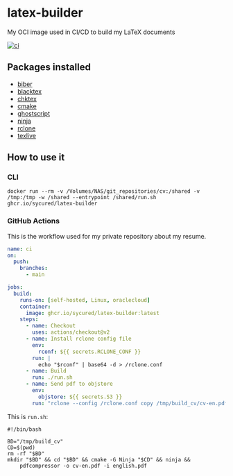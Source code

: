 # latex-builder

My OCI image used in CI/CD to build my LaTeX documents

[![ci](https://github.com/sycured/latex-builder/actions/workflows/buildah.yml/badge.svg?branch=master)](https://github.com/sycured/latex-builder/actions/workflows/buildah.yml)

## Packages installed

- [biber](https://github.com/plk/biber)
- [blacktex](https://github.com/nschloe/blacktex)
- [chktex](http://www.nongnu.org/chktex/)
- [cmake](https://cmake.org/)
- [ghostscript](https://www.ghostscript.com/)
- [ninja](https://github.com/ninja-build/ninja)
- [rclone](https://github.com/rclone/rclone)
- [texlive](https://www.tug.org/texlive/)

## How to use it

### CLI

```shell
docker run --rm -v /Volumes/NAS/git_repositories/cv:/shared -v /tmp:/tmp -w /shared --entrypoint /shared/run.sh ghcr.io/sycured/latex-builder
```

### GitHub Actions

This is the workflow used for my private repository about my resume.

```yaml
name: ci
on:
  push:
    branches:
      - main

jobs:
  build:
    runs-on: [self-hosted, Linux, oraclecloud]
    container:
      image: ghcr.io/sycured/latex-builder:latest
    steps:
      - name: Checkout
        uses: actions/checkout@v2
      - name: Install rclone config file
        env:
          rconf: ${{ secrets.RCLONE_CONF }}
        run: |
          echo "$rconf" | base64 -d > /rclone.conf
      - name: Build
        run: ./run.sh
      - name: Send pdf to objstore
        env:
          objstore: ${{ secrets.S3 }}
        run: "rclone --config /rclone.conf copy /tmp/build_cv/cv-en.pdf $objstore:"
```

This is `run.sh`:
```shell
#!/bin/bash

BD="/tmp/build_cv"
CD=$(pwd)
rm -rf "$BD"
mkdir "$BD" && cd "$BD" && cmake -G Ninja "$CD" && ninja &&
    pdfcompressor -o cv-en.pdf -i english.pdf
```
